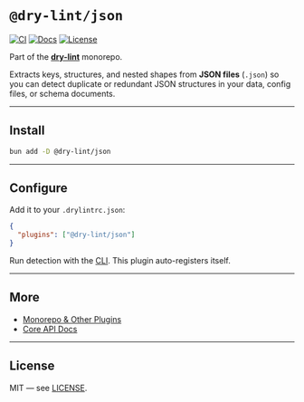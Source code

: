 # `@dry-lint/json`

[![CI](https://github.com/dry-lint/dry-lint/actions/workflows/ci.yml/badge.svg)](https://github.com/dry-lint/dry-lint/actions/workflows/ci.yml) [![Docs](https://img.shields.io/badge/docs-%E2%9C%93-blue)](https://dry-lint.github.io/dry-lint/) [![License](https://img.shields.io/npm/l/@dry-lint/cli)](https://github.com/dry-lint/dry-lint/blob/main/LICENSE)

Part of the [**dry-lint**](https://github.com/dry-lint/dry-lint) monorepo.

Extracts keys, structures, and nested shapes from **JSON files** (`.json`) so you can detect duplicate or redundant JSON structures in your data, config files, or schema documents.

---

## Install

```bash
bun add -D @dry-lint/json
```

---

## Configure

Add it to your `.drylintrc.json`:

```json
{
  "plugins": ["@dry-lint/json"]
}
```

Run detection with the [CLI](https://www.npmjs.com/package/@dry-lint/cli). This plugin auto-registers itself.

---

## More

- [Monorepo & Other Plugins](https://github.com/dry-lint/dry-lint#-packages)
- [Core API Docs](https://github.com/dry-lint/dry-lint#-api-dry-core)

---

## License

MIT — see [LICENSE](https://github.com/dry-lint/dry-lint/blob/main/LICENSE).
